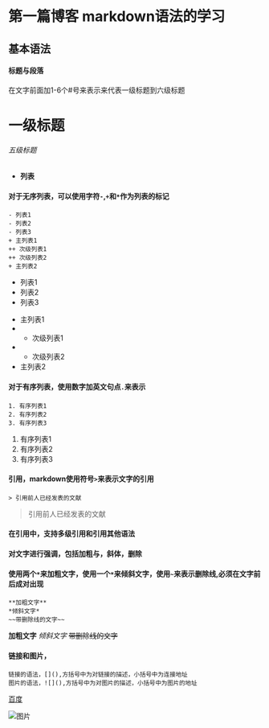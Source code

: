 # 第一篇博客 markdown语法的学习
## 基本语法
#### 标题与段落
在文字前面加1-6个#号来表示来代表一级标题到六级标题
# 一级标题
###### 五级标题

+ <b>列表</b>
#### 对于无序列表，可以使用字符`-`,`+`和`*`作为列表的标记
``` 
- 列表1
- 列表2
- 列表3
+ 主列表1
++ 次级列表1
++ 次级列表2
+ 主列表2
```
- 列表1
- 列表2
- 列表3
+ 主列表1
+ + 次级列表1
+ + 次级列表2
+ 主列表2
#### 对于有序列表，使用数字加英文句点`.`来表示
```
1. 有序列表1
2. 有序列表2
3. 有序列表3
```
1. 有序列表1
2. 有序列表2
3. 有序列表3

#### 引用，markdown使用符号`>`来表示文字的引用
```
> 引用前人已经发表的文献
```
> 引用前人已经发表的文献
#### 在引用中，支持多级引用和引用其他语法

#### 对文字进行强调，包括加粗与，斜体，删除
#### 使用两个`*`来加粗文字，使用一个`*`来倾斜文字，使用`~`来表示删除线,必须在文字前后成对出现
```
**加粗文字**
*倾斜文字*
~~带删除线的文字~~
```
**加粗文字** 
*倾斜文字*
~~带删除线的文字~~

#### 链接和图片，
```
链接的语法，[](),方括号中为对链接的描述，小括号中为连接地址
图片的语法，![](),方括号中为对图片的描述，小括号中为图片的地址
```
[百度](www.baidu.com)

![图片](E:\github_clone\blog\firstBlog.assets\image-20200426213526450.png)





